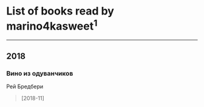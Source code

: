 # List of books read by marino4kasweet<sup>1</sup>
---

## 2018

### Вино из одуванчиков
Рей Бредбери
> [2018-11] 



